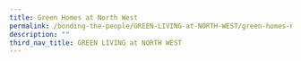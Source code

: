 ```yaml
---
title: Green Homes at North West
permalink: /bonding-the-people/GREEN-LIVING-at-NORTH-WEST/green-homes-northwest
description: ""
third_nav_title: GREEN LIVING at NORTH WEST
---
```

